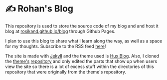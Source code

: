 # ✍️ Rohan's Blog
This repository is used to store the source code of my blog and and host it blog at [rosikand.github.io/blog](https://rosikand.github.io/blog) through Github Pages. 

I plan to use this blog to share what I learn along the way, as well as a space for my thoughts. 
Subscribe to the RSS feed [here](https://rosikand.github.io/blog/feed.xml)! 

The site is made with [Jekyll](https://jekyllrb.com/) and the theme used is [Hux Blog](https://github.com/Huxpro/huxpro.github.io). Also, I cloned the [theme's](https://huangxuan.me/) [repository](https://github.com/Huxpro/huxpro.github.io) and only edited the parts that show up when users view the site so there is a lot of excess stuff within the directories of this repository that were originally from the theme's repository. 


